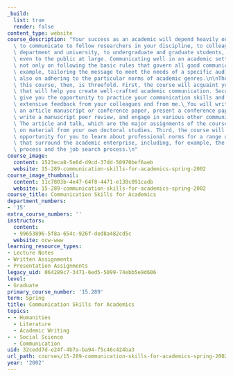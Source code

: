 ```yaml
---
_build:
  list: true
  render: false
content_type: website
course_description: "Your success as an academic will depend heavily on your ability\
  \ to communicate to fellow researchers in your discipline, to colleagues in your\
  \ department and university, to undergraduate and graduate students, and perhaps\
  \ even to the public at large. Communicating well in an academic setting depends\
  \ not only on following the basic rules that govern all good communication (for\
  \ example, tailoring the message to meet the needs of a specific audience), but\
  \ also on adhering to the particular norms of academic genres.\n\nThe purpose of\
  \ this course, then, is threefold. First, the course will acquaint you with guidelines\
  \ that will help you create well-crafted academic communication. Second, it will\
  \ give you the opportunity to practice your communication skills and to receive\
  \ extensive feedback from your colleagues and from me.\_You will write and/or revise\
  \ an article manuscript or conference paper, present a conference paper or job talk,\
  \ write a manuscript peer review, and engage in various other communication exercises.\
  \ The article and talk, which are the major assignments of the course, will be based\
  \ on material from your own doctoral studies. Third, the course will provide an\
  \ opportunity for you to learn about professional norms for a range of activities\
  \ that surround the academic enterprise, including, for example, the scholarly publication\
  \ process and the job search process.\n"
course_image:
  content: 1523eca8-5e6d-d9cd-37dd-50970bef6aeb
  website: 15-289-communication-skills-for-academics-spring-2002
course_image_thumbnail:
  content: 11c7803b-4e47-64f8-4471-e138c091cadb
  website: 15-289-communication-skills-for-academics-spring-2002
course_title: Communication Skills for Academics
department_numbers:
- '15'
extra_course_numbers: ''
instructors:
  content:
  - 99653896-5f8a-654c-926f-ded8a482cd5c
  website: ocw-www
learning_resource_types:
- Lecture Notes
- Written Assignments
- Presentation Assignments
legacy_uid: 064289c7-3471-6ed5-5099-74ebb5e9d606
level:
- Graduate
primary_course_number: '15.289'
term: Spring
title: Communication Skills for Academics
topics:
- - Humanities
  - Literature
  - Academic Writing
- - Social Science
  - Communication
uid: 32cedd7d-e24f-4b7a-ba94-f5c46c424ba3
url_path: courses/15-289-communication-skills-for-academics-spring-2002
year: '2002'
---
```

